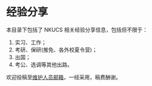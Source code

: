 # 经验分享

本目录下包括了 NKUCS 相关经验分享信息，包括但不限于：

1. 实习、工作；
2. 考研、保研(推免、各外校夏令营)；
3. 出国；
4. 考公、选调等其他出路。

欢迎投稿至[维护人员邮箱](mailto:emanual20@yeah.com)，一经采用，稿费酬谢。